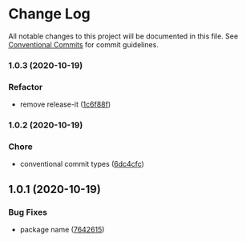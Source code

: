 # Change Log

All notable changes to this project will be documented in this file.
See [Conventional Commits](https://conventionalcommits.org) for commit guidelines.

### 1.0.3 (2020-10-19)


### Refactor

* remove release-it ([1c6f88f](https://github.com/ndeitch/nestjs-extensions/commit/1c6f88f845e5fb4f58e1c2095f34fdbbcbe7eb2b))



### 1.0.2 (2020-10-19)


### Chore

* conventional commit types ([6dc4cfc](https://github.com/ndeitch/nestjs-extensions/commit/6dc4cfc006641f22e9f769b3ee0104df3b5829e6))



## 1.0.1 (2020-10-19)


### Bug Fixes

* package name ([7642615](https://github.com/ndeitch/nestjs-extensions/commit/7642615df6c1bb16c07b65c38ca94e3d7f95ca5d))
